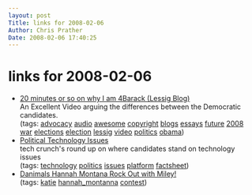 ```yaml
---
layout: post
Title: links for 2008-02-06  
Author: Chris Prather
Date: 2008-02-06 17:40:25
---
```


# links for 2008-02-06
<ul class="delicious">
	<li>
		<div class="delicious-link"><a href="http://lessig.org/blog/2008/02/20_minutes_or_so_on_why_i_am_4.html">20 minutes or so on why I am 4Barack (Lessig Blog)</a></div>
		<div class="delicious-extended">An Excellent Video arguing the differences between the Democratic candidates.</div>
		<div class="delicious-tags">(tags: <a href="http://del.icio.us/perigrin/advocacy">advocacy</a> <a href="http://del.icio.us/perigrin/audio">audio</a> <a href="http://del.icio.us/perigrin/awesome">awesome</a> <a href="http://del.icio.us/perigrin/copyright">copyright</a> <a href="http://del.icio.us/perigrin/blogs">blogs</a> <a href="http://del.icio.us/perigrin/essays">essays</a> <a href="http://del.icio.us/perigrin/future">future</a> <a href="http://del.icio.us/perigrin/2008">2008</a> <a href="http://del.icio.us/perigrin/war">war</a> <a href="http://del.icio.us/perigrin/elections">elections</a> <a href="http://del.icio.us/perigrin/election">election</a> <a href="http://del.icio.us/perigrin/lessig">lessig</a> <a href="http://del.icio.us/perigrin/video">video</a> <a href="http://del.icio.us/perigrin/politics">politics</a> <a href="http://del.icio.us/perigrin/obama">obama</a>)</div>
	</li>
	<li>
		<div class="delicious-link"><a href="http://www.techcrunch.com/presidential/issues.php">Political Technology Issues</a></div>
		<div class="delicious-extended">tech crunch's round up on where candidates stand on technology issues</div>
		<div class="delicious-tags">(tags: <a href="http://del.icio.us/perigrin/technology">technology</a> <a href="http://del.icio.us/perigrin/politics">politics</a> <a href="http://del.icio.us/perigrin/issues">issues</a> <a href="http://del.icio.us/perigrin/platform">platform</a> <a href="http://del.icio.us/perigrin/factsheet">factsheet</a>)</div>
	</li>
	<li>
		<div class="delicious-link"><a href="http://disney.go.com/features/rockoutwithmiley/">Danimals Hannah Montana Rock Out with Miley!</a></div>
		<div class="delicious-tags">(tags: <a href="http://del.icio.us/perigrin/katie">katie</a> <a href="http://del.icio.us/perigrin/hannah_montanna">hannah_montanna</a> <a href="http://del.icio.us/perigrin/contest">contest</a>)</div>
	</li>
</ul>

